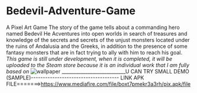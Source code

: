 # Bedevil-Adventure-Game
A Pixel Art Game 
The story of the game tells about a commanding hero named Bedevil 
He Acventures into open worlds in search of treasures and knowledge of the secrets and secrets of the unjust monsters 
located under the ruins of Andalusia and the Greeks, in addition to the presence of some fantasy monsters
that are in fact trying to ally with him to reach his goal. 
*This game is still under development, when it is completed, it will be uploaded to the Steam store because it is an individual work that I am fully based on*
![wallpaper](https://user-images.githubusercontent.com/78232723/161460532-cb1aee62-1a1c-4366-aed8-06b3f59b0c81.png)
___________________________U CAN TRY SMALL DEMO (SAMPLE)-------------------------------------
LINK APK FILE=======>https://www.mediafire.com/file/boxt7pmekr3a3rh/pix.apk/file
